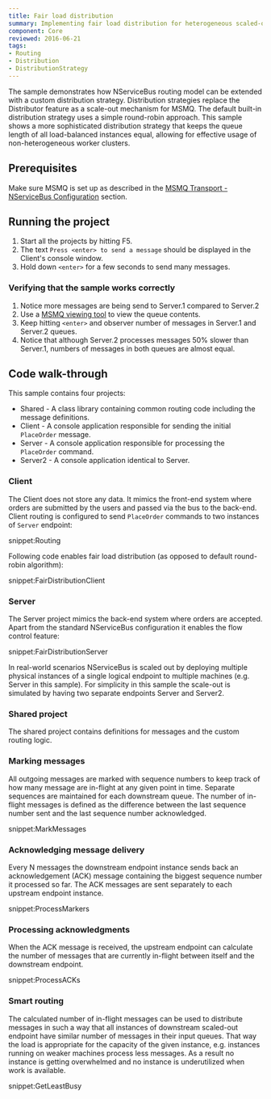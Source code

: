 ```yaml
---
title: Fair load distribution
summary: Implementing fair load distribution for heterogeneous scaled-out endpoints
component: Core
reviewed: 2016-06-21
tags:
- Routing
- Distribution
- DistributionStrategy
---
```


The sample demonstrates how NServiceBus routing model can be extended with a custom distribution strategy. Distribution strategies replace the Distributor feature as a scale-out mechanism for MSMQ. The default built-in distribution strategy uses a simple round-robin approach. This sample shows a more sophisticated distribution strategy that keeps the queue length of all load-balanced instances equal, allowing for effective usage of non-heterogeneous worker clusters.


## Prerequisites

Make sure MSMQ is set up as described in the [MSMQ Transport - NServiceBus Configuration](/nservicebus/msmq/) section.


## Running the project

 1. Start all the projects by hitting F5.
 1. The text `Press <enter> to send a message` should be displayed in the Client's console window.
 1. Hold down `<enter>` for a few seconds to send many messages.


### Verifying that the sample works correctly

 1. Notice more messages are being send to Server.1 compared to Server.2
 1. Use a [MSMQ viewing tool](/nservicebus/msmq/viewing-message-content-in-msmq.md) to view the queue contents.
 1. Keep hitting `<enter>` and observer number of messages in Server.1 and Server.2 queues.
 1. Notice that although Server.2 processes messages 50% slower than Server.1, numbers of messages in both queues are almost equal.


## Code walk-through

This sample contains four projects:

 * Shared - A class library containing common routing code including the message definitions.
 * Client - A console application responsible for sending the initial `PlaceOrder` message.
 * Server - A console application responsible for processing the `PlaceOrder` command.
 * Server2 - A console application identical to Server.


### Client

The Client does not store any data. It mimics the front-end system where orders are submitted by the users and passed via the bus to the back-end. Client routing is configured to send `PlaceOrder` commands to two instances of `Server` endpoint:

snippet:Routing

Following code enables fair load distribution (as opposed to default round-robin algorithm):

snippet:FairDistributionClient


### Server

The Server project mimics the back-end system where orders are accepted. Apart from the standard NServiceBus configuration it enables the flow control feature:

snippet:FairDistributionServer

In real-world scenarios NServiceBus is scaled out by deploying multiple physical instances of a single logical endpoint to multiple machines (e.g. Server in this sample). For simplicity in this sample the scale-out is simulated by having two separate endpoints Server and Server2.


### Shared project

The shared project contains definitions for messages and the custom routing logic.


### Marking messages

All outgoing messages are marked with sequence numbers to keep track of how many message are in-flight at any given point in time. Separate sequences are maintained for each downstream queue. The number of in-flight messages is defined as the difference between the last sequence number sent and the last sequence number acknowledged.

snippet:MarkMessages


### Acknowledging message delivery

Every N messages the downstream endpoint instance sends back an acknowledgement (ACK) message containing the biggest sequence number it processed so far. The ACK messages are sent separately to each upstream endpoint instance.

snippet:ProcessMarkers 


### Processing acknowledgments

When the ACK message is received, the upstream endpoint can calculate the number of messages that are currently in-flight between itself and the downstream endpoint.

snippet:ProcessACKs


### Smart routing

The calculated number of in-flight messages can be used to distribute messages in such a way that all instances of downstream scaled-out endpoint have similar number of messages in their input queues. That way the load is appropriate for the capacity of the given instance, e.g. instances running on weaker machines process less messages. As a result no instance is getting overwhelmed and no instance is underutilized when work is available.

snippet:GetLeastBusy
